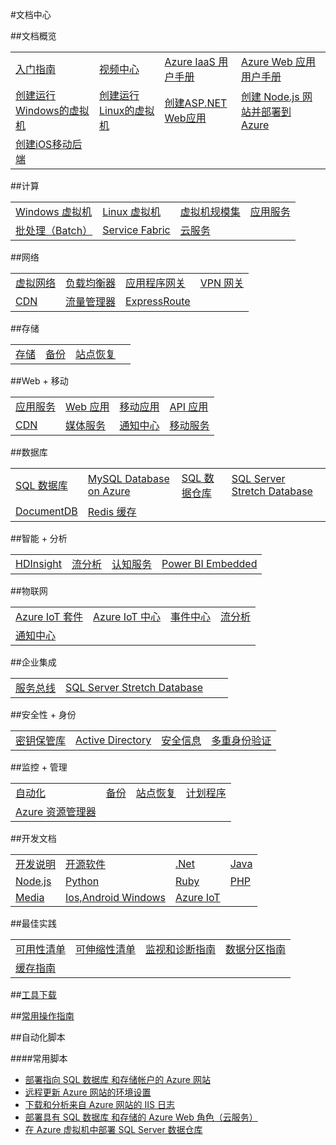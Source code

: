 <properties linkid="documentation-overview" urlDisplayName="Doc-Overview" pageTitle="文档概览" metaKeywords="Doc-Overview" description="" metaCanonical="" services="" documentationCenter="" title="" authors="" solutions="" manager="Tiffena" editor="Eric Chen" />
<tags ms.service=""
    ms.date=""
    wacn.date="03/01/2017"
    />

#文档中心

##文档概览

<table width="100%" border="0" cellspacing="0" cellpadding="0" style="table-layout:fixed;">
  <tr>
    <td><a href="/starter-guide/">入门指南</a></td>
    <td><a href="/video-center/">视频中心</a></td>
    <td><a href="/documentation/articles/azure-Iaas-user-manual-part1/">Azure IaaS 用户手册</a></td>
    <td><a href="/documentation/articles/azure-web-apps-user-manual-part1/">Azure Web 应用用户手册</a></td>
  </tr>
  <tr>
    <td><a href="/documentation/articles/virtual-machines-windows-classic-tutorial/">创建运行Windows的虚拟机</a></td>
    <td><a href="/documentation/articles/virtual-machines-linux-quick-create-portal/">创建运行Linux的虚拟机</a></td>
    <td><a href="/documentation/articles/web-sites-dotnet-get-started/">创建ASP.NET Web应用</a></td>
    <td><a href="/documentation/articles/web-sites-nodejs-develop-deploy-mac/">创建 Node.js 网站并部署到 Azure</a></td>
  </tr>
  <tr>
    <td><a href="/documentation/articles/mobile-services-ios-get-started/">创建iOS移动后端</a></td>
    <td><a href=""></a></td>
    <td><a href=""></a></td>
    <td><a href=""></a></td>
  </tr>
</table>

##计算

<table width="100%" border="0" cellspacing="0" cellpadding="0" style="table-layout:fixed;">
  <tr>
    <td><a href="/documentation/services/virtual-machines/windows/">Windows 虚拟机</a></td>
    <td><a href="/documentation/services/virtual-machines/linux/">Linux 虚拟机</a></td>
    <td><a href="/documentation/services/virtual-machine-scale-sets/">虚拟机规模集</a></td>
    <td><a href="/documentation/services/app-service/">应用服务</a></td>
  </tr>
  <tr>
    <td><a href="/documentation/services/batch/">批处理（Batch）</a></td>
    <td><a href="/documentation/services/service-fabric/">Service Fabric</a></td>
    <td><a href="/documentation/services/cloud-services/">云服务</a></td>
	<td><a href=""></a></td>
  </tr>
</table>

##网络

<table width="100%" border="0" cellspacing="0" cellpadding="0" style="table-layout:fixed;">
  <tr>
    <td><a href="/documentation/services/networking/">虚拟网络</a></td>
    <td><a href="/documentation/services/load-balancer/">负载均衡器</a></td>
    <td><a href="/documentation/services/application-gateway/">应用程序网关</a></td>
    <td><a href="/documentation/services/vpn-gateway/">VPN 网关</a></td>
  </tr>
  <tr>
    <td><a href="/documentation/services/cdn/">CDN</a></td>
    <td><a href="/documentation/services/traffic-manager/">流量管理器</a></td>
    <td><a href="/documentation/services/expressroute/">ExpressRoute</a></td>
	  <td><a href=""></a></td>
  </tr>
</table>

##存储

<table width="100%" border="0" cellspacing="0" cellpadding="0" style="table-layout:fixed;">
  <tr>
    <td><a href="/documentation/services/storage/">存储</a></td>
    <td><a href="/documentation/services/backup/">备份</a></td>
    <td><a href="/documentation/services/site-recovery/">站点恢复</a></td>
    <td><a href=""></a></td>
  </tr>
</table>


##Web + 移动

<table width="100%" border="0" cellspacing="0" cellpadding="0" style="table-layout:fixed;">
  <tr>
    <td><a href="/documentation/services/app-service/">应用服务</a></td>
    <td><a href="/documentation/services/app-service/web/">Web 应用</a></td>
    <td><a href="/documentation/services/app-service/mobile/">移动应用</a></td>
    <td><a href="/documentation/services/app-service/api/">API 应用</a></td>
  </tr>
  <tr col>
    <td><a href="/documentation/services/cdn/">CDN</a></td>
    <td><a href="/documentation/services/media-services/">媒体服务</a></td>
    <td><a href="/documentation/services/notification-hubs/">通知中心</a></td>
    <td><a href="/documentation/services/mobile-services/">移动服务</a></td>
  </tr>
</table>

##数据库

<table width="100%" border="0" cellspacing="0" cellpadding="0" style="table-layout:fixed;">
  <tr>
    <td><a href="/documentation/services/sql-databases/">SQL 数据库</a></td>
    <td><a href="/documentation/services/mysql/">MySQL Database on Azure</a></td>
    <td><a href="/documentation/services/sql-data-warehouse/">SQL 数据仓库</a></td>
    <td><a href="/documentation/services/sql-server-stretch-database/">SQL Server Stretch Database</a></td>
  </tr>
  <tr>
    <td><a href="/documentation/services/documentdb/">DocumentDB</a></td>
    <td><a href="/documentation/services/redis-cache/">Redis 缓存</a></td>
    <td><a href=""></a></td>
    <td><a href=""></a></td>
  </tr>
</table>

##智能 + 分析

<table width="100%" border="0" cellspacing="0" cellpadding="0" style="table-layout:fixed;">
  <tr>
    <td><a href="/documentation/services/hdinsight/">HDInsight</a></td>
	  <td><a href="/documentation/services/stream-analytics/">流分析</a></td>
	  <td><a href="/documentation/services/cognitive-services/">认知服务</a></td>
	  <td><a href="/documentation/services/power-bi-embedded/">Power BI Embedded</a></td>
  </tr>
</table>

##物联网

<table width="100%" border="0" cellspacing="0" cellpadding="0" style="table-layout:fixed;">
  <tr>
	<td><a href="/documentation/services/iot-suite/">Azure IoT 套件</a></td>
	<td><a href="/documentation/services/iot-hub/">Azure IoT 中心</a></td>
	<td><a href="/documentation/services/event-hubs/">事件中心</a></td>
	<td><a href="/documentation/services/stream-analytics/">流分析</a></td>
  </tr>
  <tr>
	<td><a href="/documentation/services/notification-hubs/">通知中心</a></td>
	<td><a href=""></a></td>
	<td><a href=""></a></td>
	<td><a href=""></a></td>
  </tr>
</table>



##企业集成

<table width="100%" border="0" cellspacing="0" cellpadding="0" style="table-layout:fixed;">
  <tr>
	<td><a href="/documentation/services/service-bus/">服务总线</a></td>
	<td><a href="/documentation/services/sql-server-stretch-database/">SQL Server Stretch Database</a></td>
	<td><a href=""></a></td>
	<td><a href=""></a></td>
  </tr>
</table>

##安全性 + 身份

<table width="100%" border="0" cellspacing="0" cellpadding="0" style="table-layout:fixed;">
  <tr>
	<td><a href="/documentation/services/key-vault/">密钥保管库</a></td>
	<td><a href="/documentation/services/identity/">Active Directory</a></td>
	<td><a href="/documentation/services/security/">安全信息</a></td>
	<td><a href="/documentation/services/multi-factor-authentication/">多重身份验证</a></td>
  </tr>
</table>

##监控 + 管理

<table width="100%" border="0" cellspacing="0" cellpadding="0" style="table-layout:fixed;">
  <tr>
	<td><a href="/documentation/services/automation/">自动化</a></td>
	<td><a href="/documentation/services/backup/">备份</a></td>
	<td><a href="/documentation/services/site-recovery/">站点恢复</a></td>
	<td><a href="/documentation/services/scheduler/">计划程序</a></td>
  </tr>
  <tr>
  <td><a href="/documentation/services/azure-resource-manager/">Azure 资源管理器</a></td>
  <td><a href=""></a></td>
	<td><a href=""></a></td>
	<td><a href=""></a></td>
  </tr>
</table>

##开发文档

<table width="100%" border="0" cellspacing="0" cellpadding="0"style="table-layout:fixed;">
  <tr>
    <td><a href="/documentation/articles/developerdifferences/">开发说明</a></td>
    <td><a href="/develop/other/open-source-software/">开源软件</a></td>
    <td><a href="/develop/net/">.Net</a></td>
    <td><a href="/develop/java/">Java</a></td>
  </tr>
  <tr>
    <td><a href="/develop/nodejs/">Node.js</a></td>
    <td><a href="/develop/python/">Python</a></td>
    <td><a href="/develop/ruby/">Ruby</a></td>
    <td><a href="/develop/php/">PHP</a></td>
  </tr>
  <tr>
    <td><a href="/develop/media-services/">Media</a></td>
    <td><a href="/develop/mobile/ios/">Ios,Android Windows</a></td>
    <td><a href="/develop/iot">Azure IoT</a></td>
    <td><a href=""></a></td>
  </tr>
</table>

##最佳实践

<table width="100%" border="0" cellspacing="0" cellpadding="0" style="table-layout:fixed;">
  <tr>
    <td><a href="/documentation/articles/best-practices-availability-checklist/">可用性清单</a></td>
    <td><a href="/documentation/articles/best-practices-scalability-checklist/">可伸缩性清单</a></td>
    <td><a href="/documentation/articles/best-practices-monitoring/">监视和诊断指南</a></td>
    <td><a href="/documentation/articles/best-practices-data-partitioning/">数据分区指南</a></td>
  </tr>
  <tr>
    <td><a href="/documentation/articles/best-practices-caching/">缓存指南</a></td>
    <td><a href=""></a></td>
    <td><a href=""></a></td>
    <td><a href=""></a></td>
  </tr>
</table>


##[工具下载](/downloads/)

##[常用操作指南](/documentation/services/azure-operations-guide/)
<!--
##故障排除-->

##自动化脚本


####常用脚本
- [部署指向 SQL 数据库 和存储帐户的 Azure 网站](http://gallery.technet.microsoft.com/scriptcenter/Deploy-a-Windows-Azure-Web-790cacd2)
- [远程更新 Azure 网站的环境设置](http://gallery.technet.microsoft.com/scriptcenter/Remotely-Update-the-25375d03)
- [下载和分析来自 Azure 网站的 IIS 日志](http://gallery.technet.microsoft.com/scriptcenter/and-Parse-IIS-logs-from-a-9b85431b)
- [部署具有 SQL 数据库 和存储的 Azure Web 角色（云服务）](http://gallery.technet.microsoft.com/scriptcenter/Deploy-a-Windows-Azure-Web-81629e04)
- [在 Azure 虚拟机中部署 SQL Server 数据仓库](http://gallery.technet.microsoft.com/scriptcenter/Deploy-a-SQL-Server-Data-584e88d5)

<!--
##服务文档

<table width="100%" border="0" cellspacing="0" cellpadding="0">
  <tr>
    <th align="left" scope="col">计算</th>
    <th align="left" scope="col">数据服务</th>
    <th align="left" scope="col">应用服务</th>
    <th align="left" scope="col">网络服务</th>
  </tr>
  <tr>
    <td><a href="/documentation/services/virtual-machines/">虚拟机</a></td>
    <td><a href="/documentation/services/storage/">存储</a></td>
    <td><a href="/documentation/services/service-bus/">服务总线</a></td>
    <td><a href="/documentation/services/networking/">虚拟网络</a></td>
  </tr>
  <tr>
    <td><a href="/documentation/services/web-sites/">网站</a></td>
    <td><a href="/documentation/services/sql-databases/">SQL数据库</a></td>
    <td><a href="/documentation/services/identity/">Active Directory</a></td>
    <td><a href="/documentation/services/traffic-manager/">流量管理器</a></td>
  </tr>
  <tr>
    <td><a href="/documentation/services/cloud-services/">云服务</a></td>
    <td><a href="/documentation/services/hdinsight/">HDInsight</a></td>
    <td><a href="/documentation/services/scheduler/">计划程序</a></td>
    <td></td>
  </tr>
  <tr>
    <td><a href="/documentation/services/mobile-services/">移动服务</a></td>
    <td><a href="/documentation/services/backup/">备份</a></td>
    <td><a href="/documentation/services/cdn/">CDN</a></td>
    <td></td>
  </tr>
  <tr>
    <td></td>
    <td><a href="/documentation/services/site-recovery/">站点恢复</a></td>
    <td><a href="/documentation/services/media-services/">媒体服务</a></td>
    <td></td>
  </tr>
  <tr>
    <td></td>
    <td></td>
    <td><a href="/documentation/services/notification-hubs/">通知中心</a></td>
    <td></td>
  </tr>  
  <tr>
    <td></td>
    <td></td>
    <td><a href="/documentation/services/automation/">自动化</a></td>
    <td></td>  
  </tr>
</table>
-->

